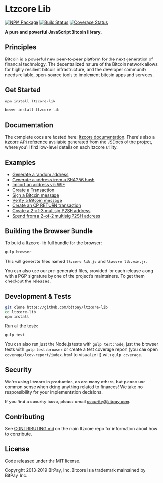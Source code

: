 # Ltzcore Lib

[![NPM Package](https://img.shields.io/npm/v/ltzcore-lib.svg?style=flat-square)](https://www.npmjs.org/package/ltzcore-lib)
[![Build Status](https://img.shields.io/travis/bitpay/ltzcore-lib.svg?branch=master&style=flat-square)](https://travis-ci.org/bitpay/ltzcore-lib)
[![Coverage Status](https://img.shields.io/coveralls/bitpay/ltzcore-lib.svg?style=flat-square)](https://coveralls.io/r/bitpay/ltzcore-lib)

**A pure and powerful JavaScript Bitcoin library.**

## Principles

Bitcoin is a powerful new peer-to-peer platform for the next generation of financial technology. The decentralized nature of the Bitcoin network allows for highly resilient bitcoin infrastructure, and the developer community needs reliable, open-source tools to implement bitcoin apps and services.

## Get Started

```sh
npm install ltzcore-lib
```

```sh
bower install ltzcore-lib
```

## Documentation

The complete docs are hosted here: [ltzcore documentation](https://github.com/bitpay/ltzcore). There's also a [ltzcore API reference](https://github.com/bitpay/ltzcore/blob/master/packages/ltzcore-node/docs/api-documentation.md) available generated from the JSDocs of the project, where you'll find low-level details on each ltzcore utility.

## Examples

- [Generate a random address](docs/examples.md#generate-a-random-address)
- [Generate a address from a SHA256 hash](docs/examples.md#generate-a-address-from-a-sha256-hash)
- [Import an address via WIF](docs/examples.md#import-an-address-via-wif)
- [Create a Transaction](docs/examples.md#create-a-transaction)
- [Sign a Bitcoin message](docs/examples.md#sign-a-bitcoin-message)
- [Verify a Bitcoin message](docs/examples.md#verify-a-bitcoin-message)
- [Create an OP RETURN transaction](docs/examples.md#create-an-op-return-transaction)
- [Create a 2-of-3 multisig P2SH address](docs/examples.md#create-a-2-of-3-multisig-p2sh-address)
- [Spend from a 2-of-2 multisig P2SH address](docs/examples.md#spend-from-a-2-of-2-multisig-p2sh-address)

## Building the Browser Bundle

To build a ltzcore-lib full bundle for the browser:

```sh
gulp browser
```

This will generate files named `ltzcore-lib.js` and `ltzcore-lib.min.js`.

You can also use our pre-generated files, provided for each release along with a PGP signature by one of the project's maintainers. To get them, checkout the [releases](https://github.com/bitpay/ltzcore/blob/master/packages/ltzcore-lib/CHANGELOG.md).

## Development & Tests

```sh
git clone https://github.com/bitpay/ltzcore-lib
cd ltzcore-lib
npm install
```

Run all the tests:

```sh
gulp test
```

You can also run just the Node.js tests with `gulp test:node`, just the browser tests with `gulp test:browser` or create a test coverage report (you can open `coverage/lcov-report/index.html` to visualize it) with `gulp coverage`.

## Security

We're using Ltzcore in production, as are many others, but please use common sense when doing anything related to finances! We take no responsibility for your implementation decisions.

If you find a security issue, please email security@bitpay.com.

## Contributing

See [CONTRIBUTING.md](https://github.com/bitpay/ltzcore/blob/master/Contributing.md) on the main ltzcore repo for information about how to contribute.

## License

Code released under [the MIT license](https://github.com/bitpay/ltzcore/blob/master/LICENSE).

Copyright 2013-2019 BitPay, Inc. Bitcore is a trademark maintained by BitPay, Inc.
